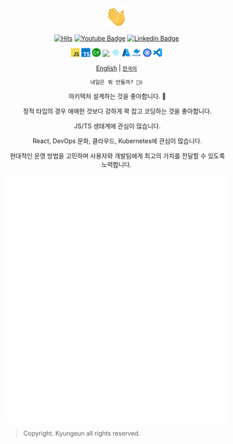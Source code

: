<div align="center">
   
<p><img src="https://raw.githubusercontent.com/ABSphreak/ABSphreak/master/gifs/Hi.gif" width="50px"></p>

[![Hits](https://hits.seeyoufarm.com/api/count/incr/badge.svg?url=https%3A%2F%2Fgithub.com%2Fparkgang&count_bg=%2379C83D&title_bg=%23555555&icon=&icon_color=%23E7E7E7&title=hits&edge_flat=false)](https://hits.seeyoufarm.com)
[![Youtube Badge](https://img.shields.io/badge/Youtube-ff0000?style=flat-square&logo=youtube&link=https://www.youtube.com/c/kyleschool)](https://www.youtube.com/channel/UCNILwGnpN6s7WAWZ8rV_pGw/videos?view_as=subscriber)
[![Linkedin Badge](https://img.shields.io/badge/-LinkedIn-blue?style=flat-square&logo=Linkedin&logoColor=white&link=https://www.linkedin.com/in/jaewook-oh-2b96079b/)](https://www.linkedin.com/in/kyungeun-park-54722722a)

<code><img height="20" src="https://raw.githubusercontent.com/github/explore/80688e429a7d4ef2fca1e82350fe8e3517d3494d/topics/javascript/javascript.png"></code>
<code><img height="20" src="https://raw.githubusercontent.com/github/explore/80688e429a7d4ef2fca1e82350fe8e3517d3494d/topics/typescript/typescript.png"></code>
<code><img height="20" src="https://raw.githubusercontent.com/github/explore/80688e429a7d4ef2fca1e82350fe8e3517d3494d/topics/csharp/csharp.png"></code>
<code><img height="20" src="https://t1.daumcdn.net/cfile/tistory/996E5B4A5D5D79B31A"></code>
<code><img height="20" src="https://raw.githubusercontent.com/github/explore/80688e429a7d4ef2fca1e82350fe8e3517d3494d/topics/react/react.png"></code>
<code><img height="20" src="https://raw.githubusercontent.com/github/explore/80688e429a7d4ef2fca1e82350fe8e3517d3494d/topics/azure/azure.png"></code>
<code><img height="20" src="https://raw.githubusercontent.com/github/explore/80688e429a7d4ef2fca1e82350fe8e3517d3494d/topics/docker/docker.png"></code>
<code><img height="20" src="https://raw.githubusercontent.com/github/explore/80688e429a7d4ef2fca1e82350fe8e3517d3494d/topics/kubernetes/kubernetes.png"></code>
<code><img height="20" src="https://raw.githubusercontent.com/github/explore/80688e429a7d4ef2fca1e82350fe8e3517d3494d/topics/visual-studio-code/visual-studio-code.png"></code>

[English](./README.md) | [`한국어`](./README.ko.md)

`내일은 뭐 만들까? 🤹‍♀️`

&nbsp;아키텍처 설계하는 것을 좋아합니다. 💖

&nbsp;정적 타입의 경우 애매한 것보다 강하게 꽉 잡고 코딩하는 것을 좋아합니다.

&nbsp;JS/TS 생태계에 관심이 많습니다.

&nbsp;React, DevOps 문화, 클라우드, Kubernetes에 관심이 많습니다.

&nbsp;현대적인 운영 방법을 고민하며 사용자와 개발팀에게 최고의 가치를 전달할 수 있도록 노력합니다.

![Metrics](/github-metrics.svg)

</div>

> Copyright. Kyungeun all rights reserved.
